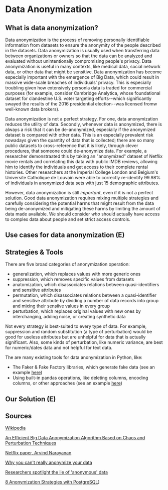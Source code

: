 # Data Anonymization

## What is data anonymization?

Data anonymization is the process of removing personally identifiable information from datasets to ensure the anonymity of the people described in the datasets. Data anonymization is usually used when transferring data between organizations or owners so that the data can be analyzed and evaluated without unintentionally compromising people's privacy. Data anonymization is useful in many contexts, like medical data, social network data, or other data that might be sensitive. Data anonymization has become especially important with the emergence of Big Data, which could result in massive wide-scale breaches of individuals' privacy. This is especially troubling given how extensively personla data is traded for commercial purposes (for example, consider Cambridge Analytica, whose foundational dataset for clandestine U.S. voter targeting efforts--which significantly swayed the results of the 2016 presidential election--was licensed fromw well-known data brokers).

Data anonymization is not a perfect strategy. For one, data anonymization reduces the utility of data. Secondly, whenever data is anonymized, there is always a risk that it can be de-anonymized, especially if the anonymized dataset is compared with other data. This is an especially prevalent risk nowadays given the quantity of data that is collected; there are so many public datasets to cross-reference that it is likely, through clever procedures, that someone could de-anonymize data. For example, a researcher demonstraated this by taking an "anonymized" dataset of Netflix movie rentals and correlating this data with public IMDB reviews, allowing him to identify the individuals and get access to their complete rental histories. Other researchers at the Imperial College London and Belgium's Universite Catholique de Louvain were able to correctly re-identify 99.98% of individuals in anonymized data sets with just 15 demographic attributes.

However, data anonymization is still _important_, even if it is not a perfect solution. Good data anonymization requires mixing multiple strategies and carefully considering the potential harms that might result from the data being de-anonymized and mitigating these harms by limiting the amount of data made available. We should consider _who_ should actually have access to complex data about people and set strict access controls.

## Use cases for data anonymization (E)

## Strategies & Tools

There are five broad categories of anonymization operation:

* generalization, which replaces values with more generic ones
* suppression, which removes specific values from datasets
* anatomization, which disassociates relations between quasi-identifiers and sensitive attributes
* permutation, which disassociates relations between a quasi-identifier and sensitive attribute by dividing a number of data records into group and mixing their sensiive values in every group
* perturbation, which replaces original values with new ones by interchanging, adding noise, or creating synthetic data

Not every strategy is best-suited to every type of data. For example, suppression and random substitution (a type of perturbation) would be good for useless attributes but are unhelpful for data that is actually significant. Also, some kinds of perturbation, like numeric variance, are best for numeric/dates data and not helpful for text data.

The are many existing tools for data anonymization in Python, like:

* The Faker & Fake Factory libraries, which generate fake data (see an example [here](https://www.districtdatalabs.com/a-practical-guide-to-anonymizing-datasets-with-python-faker))
* Using built-in pandas operations, like deleting columns, encoding columns, or other approaches (see an example [here](https://medium.com/codex/data-anonymization-with-python-8976db6ded36))

## Our Solution (E)

## Sources

[Wikipedia](https://en.wikipedia.org/wiki/Data_anonymization#cite_note-:0-6)

[An Efficient Big Data Anonymization Algorithm Based on Chaos and Perturbation Techniques](https://www.ncbi.nlm.nih.gov/pmc/articles/PMC7512893/)

[Netflix paper, Arvind Narayanan](https://web.archive.org/web/20131216184011/http://33bits.org/about/netflix-paper-home-page/)

[Why you can't really anonymize your data](https://web.archive.org/web/20140109052803/http://strata.oreilly.com/2011/05/anonymize-data-limits.html)

[Researchers spotlight the lie of 'anonymous' data](https://techcrunch.com/2019/07/24/researchers-spotlight-the-lie-of-anonymous-data/)

[8 Anonymization Strategies with PostgreSQL](https://blog.taadeem.net/english/2019/01/03/8_anonymization_strategies_with_postgres)]